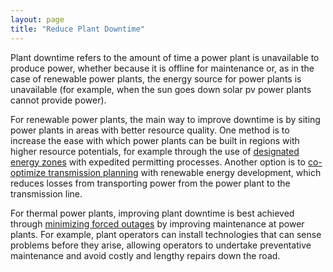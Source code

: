 ```yaml
---
layout: page
title: "Reduce Plant Downtime"
---
```


Plant downtime refers to the amount of time a power plant is unavailable to produce power, whether because it is offline for maintenance or, as in the case of renewable power plants, the energy source for power plants is unavailable (for example, when the sun goes down solar pv power plants cannot provide power). 

For renewable power plants, the main way to improve downtime is by siting power plants in areas with better resource quality. One method is to increase the ease with which power plants can be built in regions with higher resource potentials, for example through the use of [designated energy zones](http://blmsolar.anl.gov/sez/) with expedited permitting processes. Another option is to [co-optimize transmission planning](https://www.hhh.umn.edu/sites/hhh.umn.edu/files/capx2020_final_report.pdf) with renewable energy development, which reduces losses from transporting power from the power plant to the transmission line.

For thermal power plants, improving plant downtime is best achieved through [minimizing forced outages](http://www3.emersonprocess.com/CSI/MHM/Power/assets/MHM_COL_BR_DeliverOnGridDemands_2015_web.pdf) by improving maintenance at power plants. For example, plant operators can install technologies that can sense problems before they arise, allowing operators to undertake preventative maintenance and avoid costly and lengthy repairs down the road. 
